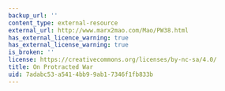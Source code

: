 ```yaml
---
backup_url: ''
content_type: external-resource
external_url: http://www.marx2mao.com/Mao/PW38.html
has_external_licence_warning: true
has_external_license_warning: true
is_broken: ''
license: https://creativecommons.org/licenses/by-nc-sa/4.0/
title: On Protracted War
uid: 7adabc53-a541-4bb9-9ab1-7346f1fb833b
---
```

